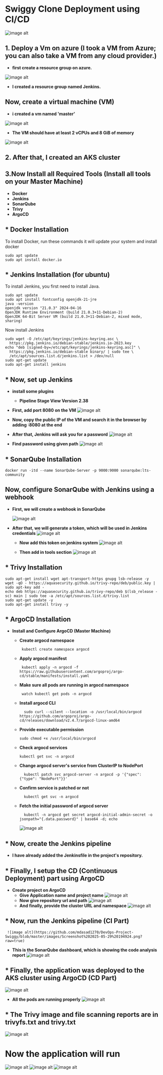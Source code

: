 # Swiggy Clone Deployment using CI/CD
![image alt](https://github.com/mdasad1270/DevOps-Project-Swiggy/blob/master/images/Screenshot%202025-05-28%20224545.png?raw=true)

## 1. Deploy a Vm on azure (I took a VM from Azure; you can also take a VM from any cloud provider.)

- **first create a resource group on azure.**

![image alt ](https://github.com/mdasad1270/DevOps-Project-Swiggy/blob/master/images/Screenshot%202025-05-29%20104807.png?raw=true)

- **I created a resource group named Jenkins.**

## Now, create a virtual machine (VM)

- **i created a vm named 'master'**
 
![image alt](https://github.com/mdasad1270/DevOps-Project-Swiggy/blob/master/images/Screenshot%202025-05-29%20105234.png?raw=true)

- **The VM should have at least 2 vCPUs and 8 GiB of memory**

![image alt](https://github.com/mdasad1270/DevOps-Project-Swiggy/blob/master/images/Screenshot%202025-05-29%20105254.png?raw=true)

## 2. After that, I created an AKS cluster

## 3.Now Install all Required Tools (Install all tools on your Master Machine)
   - **Docker**
   - **Jenkins**
   - **SonarQube**
   - **Trivy**
   - **ArgoCD** 


  ## * Docker Installation
  To install Docker, run these commands it will update your system and install docker
  ```
  sudo apt update
  sudo apt install docker.io
  ```
## * Jenkins Installation (for ubuntu)
To install Jenkins, you first need to install Java.
```
sudo apt update
sudo apt install fontconfig openjdk-21-jre
java -version
openjdk version "21.0.3" 2024-04-16
OpenJDK Runtime Environment (build 21.0.3+11-Debian-2)
OpenJDK 64-Bit Server VM (build 21.0.3+11-Debian-2, mixed mode, sharing)
```
Now install Jenkins
```
sudo wget -O /etc/apt/keyrings/jenkins-keyring.asc \
  https://pkg.jenkins.io/debian-stable/jenkins.io-2023.key
echo "deb [signed-by=/etc/apt/keyrings/jenkins-keyring.asc]" \
  https://pkg.jenkins.io/debian-stable binary/ | sudo tee \
  /etc/apt/sources.list.d/jenkins.list > /dev/null
sudo apt-get update
sudo apt-get install jenkins
```

## * Now, set up Jenkins

  - **install some plugins**
     - **Pipeline Stage View Version 2.38**
  - **First, add port 8080 on the VM**
    ![image alt](https://github.com/mdasad1270/DevOps-Project-Swiggy/blob/master/images/Screenshot%202025-05-29%20163730.png?raw=true)
    
  - **Now, copy the public IP of the VM and search it in the browser by adding :8080 at the end**
    

  - **After that, Jenkins will ask you for a password**
    ![image alt](https://github.com/mdasad1270/DevOps-Project-Swiggy/blob/master/images/Screenshot%202025-05-29%20164157.png?raw=true)

  - **Find password using given path**
     ![image alt](https://github.com/mdasad1270/DevOps-Project-Swiggy/blob/master/images/Screenshot%202025-05-29%20164137.png?raw=true)

## * SonarQube Installation
```
docker run -itd --name SonarQube-Server -p 9000:9000 sonarqube:lts-community
```
## Now, configure SonarQube with Jenkins using a webhook

- **First, we will create a webhook in SonarQube**

  ![image alt](https://github.com/mdasad1270/DevOps-Project-Swiggy/blob/master/images/Screenshot%202025-05-29%20170046.png?raw=true)
  
- **After that, we will generate a token, which will be used in Jenkins credentials**
  ![image alt](https://github.com/mdasad1270/DevOps-Project-Swiggy/blob/master/images/Screenshot%202025-05-29%20170147.png?raw=true)

  - **Now add this token on jenkins system**
    ![image alt](https://github.com/mdasad1270/DevOps-Project-Swiggy/blob/master/images/Screenshot%202025-05-29%20183303.png?raw=true)

  - **Then add in tools section**
    ![image alt](https://github.com/mdasad1270/DevOps-Project-Swiggy/blob/master/images/Screenshot%202025-05-29%20183303.png?raw=true)

## * Trivy Installation
```
sudo apt-get install wget apt-transport-https gnupg lsb-release -y
wget -qO - https://aquasecurity.github.io/trivy-repo/deb/public.key | sudo apt-key add -
echo deb https://aquasecurity.github.io/trivy-repo/deb $(lsb_release -sc) main | sudo tee -a /etc/apt/sources.list.d/trivy.list
sudo apt-get update -y
sudo apt-get install trivy -y
```

## * ArgoCD Installation
- **Install and Configure ArgoCD (Master Machine)**
  - **Create argocd namespace**
     ```
      kubectl create namespace argocd
     ```
  - **Apply argocd manifest**
     ```
      kubectl apply -n argocd -f https://raw.githubusercontent.com/argoproj/argo-cd/stable/manifests/install.yaml
     ```

  - **Make sure all pods are running in argocd namespace**
     ```
      watch kubectl get pods -n argocd
     ```

  - **Install argocd CLI**
    ```
      sudo curl --silent --location -o /usr/local/bin/argocd https://github.com/argoproj/argo-cd/releases/download/v2.4.7/argocd-linux-amd64
    ```

  - **Provide executable permission**
      ```
      sudo chmod +x /usr/local/bin/argocd
      ```

  - **Check argocd services**
      ```
      kubectl get svc -n argocd
      ```

  - **Change argocd server's service from ClusterIP to NodePort**
    ```
      kubectl patch svc argocd-server -n argocd -p '{"spec": {"type": "NodePort"}}'
    ```
  - **Confirm service is patched or not**
    ```
      kubectl get svc -n argocd
    ```
  - **Fetch the initial password of argocd server**  
    ```
      kubectl -n argocd get secret argocd-initial-admin-secret -o jsonpath="{.data.password}" | base64 -d; echo
    ```
    ![image alt](https://github.com/mdasad1270/DevOps-Project-Swiggy/blob/master/images/Screenshot%202025-05-29%20190120.png?raw=true)

## * Now, create the Jenkins pipeline

  - **I have already added the **Jenkinsfile** in the project's repository.**

    

## * Finally, I setup the CD (Continuous Deployment) part using ArgoCD
   - **Create project on ArgoCD**
      - **Give Application name and project name**
         ![image alt](https://github.com/mdasad1270/DevOps-Project-Swiggy/blob/master/images/Screenshot%202025-05-29%20192011.png?raw=true)
      - **Now give repository url and path**
          ![image alt](https://github.com/mdasad1270/DevOps-Project-Swiggy/blob/master/images/Screenshot%202025-05-29%20192451.png?raw=true)
      - **And finally, provide the cluster URL and namespace**
          ![image alt](https://github.com/mdasad1270/DevOps-Project-Swiggy/blob/master/images/Screenshot%202025-05-29%20192510.png?raw=true)


## * Now, run the Jenkins pipeline (CI Part)

     ![image alt](https://github.com/mdasad1270/DevOps-Project-Swiggy/blob/master/images/Screenshot%202025-05-29%20194924.png?raw=true)

  - **This is the SonarQube dashboard, which is showing the code analysis report**
       ![image alt](https://github.com/mdasad1270/DevOps-Project-Swiggy/blob/master/images/Screenshot%202025-05-29%20194117.png?raw=true)

## * Finally, the application was deployed to the AKS cluster using ArgoCD (CD Part)
   ![image alt](https://github.com/mdasad1270/DevOps-Project-Swiggy/blob/master/images/Screenshot%202025-05-29%20202104.png?raw=true)
    
   - **All the pods are running properly**
      ![image alt](https://github.com/mdasad1270/DevOps-Project-Swiggy/blob/master/images/Screenshot%202025-05-29%20202122.png?raw=true)

## * The Trivy image and file scanning reports are in trivyfs.txt and trivy.txt
   ![image alt](https://github.com/mdasad1270/DevOps-Project-Swiggy/blob/master/images/Screenshot%202025-05-29%20202821.png?raw=true)

   # Now the application will run
   ![image alt](https://github.com/mdasad1270/DevOps-Project-Swiggy/blob/master/images/Screenshot%202025-05-29%20202256.png?raw=true)
   ![image alt](https://github.com/mdasad1270/DevOps-Project-Swiggy/blob/master/images/Screenshot%202025-05-29%20202314.png?raw=true)
   ![image alt](https://github.com/mdasad1270/DevOps-Project-Swiggy/blob/master/images/Screenshot%202025-05-29%20202330.png?raw=true)
        

  


